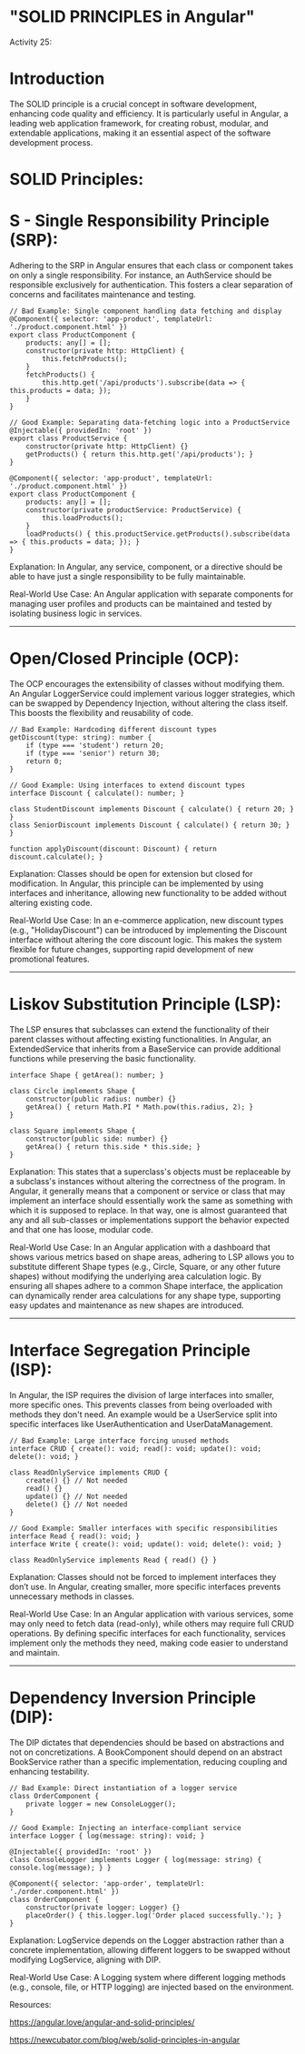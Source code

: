 # "SOLID PRINCIPLES in Angular"

Activity 25:

# Introduction

The SOLID principle is a crucial concept in software development, enhancing code quality and efficiency. It is particularly useful in Angular, a leading web application framework, for creating robust, modular, and extendable applications, making it an essential aspect of the software development process.


# SOLID Principles:

# S - Single Responsibility Principle (SRP):

Adhering to the SRP in Angular ensures that each class or component takes on only a single responsibility. For instance, an AuthService should be responsible exclusively for authentication. This fosters a clear separation of concerns and facilitates maintenance and testing.


```
// Bad Example: Single component handling data fetching and display
@Component({ selector: 'app-product', templateUrl: './product.component.html' })
export class ProductComponent {
    products: any[] = [];
    constructor(private http: HttpClient) {
        this.fetchProducts();
    }
    fetchProducts() {
        this.http.get('/api/products').subscribe(data => { this.products = data; });
    }
}

// Good Example: Separating data-fetching logic into a ProductService
@Injectable({ providedIn: 'root' })
export class ProductService {
    constructor(private http: HttpClient) {}
    getProducts() { return this.http.get('/api/products'); }
}

@Component({ selector: 'app-product', templateUrl: './product.component.html' })
export class ProductComponent {
    products: any[] = [];
    constructor(private productService: ProductService) {
        this.loadProducts();
    }
    loadProducts() { this.productService.getProducts().subscribe(data => { this.products = data; }); }
}
```
Explanation: In Angular, any service, component, or a directive should be able to have just a single responsibility to be fully maintainable.

Real-World Use Case:
An Angular application with separate components for managing user profiles and products can be maintained and tested by isolating business logic in services.

-------------------------------------------------------------------------------------------------------------------------------------------------------------------

# Open/Closed Principle (OCP):
The OCP encourages the extensibility of classes without modifying them. An Angular LoggerService could implement various logger strategies, which can be swapped by Dependency Injection, without altering the class itself. This boosts the flexibility and reusability of code.

```
// Bad Example: Hardcoding different discount types
getDiscount(type: string): number {
    if (type === 'student') return 20;
    if (type === 'senior') return 30;
    return 0;
}

// Good Example: Using interfaces to extend discount types
interface Discount { calculate(): number; }

class StudentDiscount implements Discount { calculate() { return 20; } }
class SeniorDiscount implements Discount { calculate() { return 30; } }

function applyDiscount(discount: Discount) { return discount.calculate(); }
```
Explanation: Classes should be open for extension but closed for modification. In Angular, this principle can be implemented by using interfaces and inheritance, allowing new functionality to be added without altering existing code.

Real-World Use Case: 
In an e-commerce application, new discount types (e.g., "HolidayDiscount") can be introduced by implementing the Discount interface without altering the core discount logic. This makes the system flexible for future changes, supporting rapid development of new promotional features.

-------------------------------------------------------------------------------------------------------------------------------------------------------------------------------------------------------------------
# Liskov Substitution Principle (LSP):
The LSP ensures that subclasses can extend the functionality of their parent classes without affecting existing functionalities. In Angular, an ExtendedService that inherits from a BaseService can provide additional functions while preserving the basic functionality.

```
interface Shape { getArea(): number; }

class Circle implements Shape {
    constructor(public radius: number) {}
    getArea() { return Math.PI * Math.pow(this.radius, 2); }
}

class Square implements Shape {
    constructor(public side: number) {}
    getArea() { return this.side * this.side; }
}
```
Explanation: This states that a superclass's objects must be replaceable by a subclass's instances without altering the correctness of the program. In Angular, it generally means that a component or service or class that may implement an interface should essentially work the same as something with which it is supposed to replace. In that way, one is almost guaranteed that any and all sub-classes or implementations support the behavior expected and that one has loose, modular code.

Real-World Use Case:
In an Angular application with a dashboard that shows various metrics based on shape areas, adhering to LSP allows you to substitute different Shape types (e.g., Circle, Square, or any other future shapes) without modifying the underlying area calculation logic. By ensuring all shapes adhere to a common Shape interface, the application can dynamically render area calculations for any shape type, supporting easy updates and maintenance as new shapes are introduced.

-------------------------------------------------------------------------------------------------------------------------------------------------------------------------------------------------------------------
# Interface Segregation Principle (ISP):

In Angular, the ISP requires the division of large interfaces into smaller, more specific ones. This prevents classes from being overloaded with methods they don't need. An example would be a UserService split into specific interfaces like UserAuthentication and UserDataManagement.

```
// Bad Example: Large interface forcing unused methods
interface CRUD { create(): void; read(): void; update(): void; delete(): void; }

class ReadOnlyService implements CRUD {
    create() {} // Not needed
    read() {}
    update() {} // Not needed
    delete() {} // Not needed
}

// Good Example: Smaller interfaces with specific responsibilities
interface Read { read(): void; }
interface Write { create(): void; update(): void; delete(): void; }

class ReadOnlyService implements Read { read() {} }
```
Explanation: Classes should not be forced to implement interfaces they don’t use. In Angular, creating smaller, more specific interfaces prevents unnecessary methods in classes.

Real-World Use Case:
In an Angular application with various services, some may only need to fetch data (read-only), while others may require full CRUD operations. By defining specific interfaces for each functionality, services implement only the methods they need, making code easier to understand and maintain.

-------------------------------------------------------------------------------------------------------------------------------------------------------------------------------------------------------------------


# Dependency Inversion Principle (DIP):
The DIP dictates that dependencies should be based on abstractions and not on concretizations. A BookComponent should depend on an abstract BookService rather than a specific implementation, reducing coupling and enhancing testability.

```
// Bad Example: Direct instantiation of a logger service
class OrderComponent {
    private logger = new ConsoleLogger();
}

// Good Example: Injecting an interface-compliant service
interface Logger { log(message: string): void; }

@Injectable({ providedIn: 'root' })
class ConsoleLogger implements Logger { log(message: string) { console.log(message); } }

@Component({ selector: 'app-order', templateUrl: './order.component.html' })
class OrderComponent {
    constructor(private logger: Logger) {}
    placeOrder() { this.logger.log('Order placed successfully.'); }
}
```
Explanation: LogService depends on the Logger abstraction rather than a concrete implementation, allowing different loggers to be swapped without modifying LogService, aligning with DIP.

Real-World Use Case:
A Logging system where different logging methods (e.g., console, file, or HTTP logging) are injected based on the environment.


Resources: 

https://angular.love/angular-and-solid-principles/

https://newcubator.com/blog/web/solid-principles-in-angular


